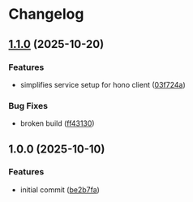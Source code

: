 # Changelog

## [1.1.0](https://github.com/gcp-tools/hono/compare/v1.0.0...v1.1.0) (2025-10-20)

### Features

* simplifies service setup for hono client ([03f724a](https://github.com/gcp-tools/hono/commit/03f724a450653ab351525f9d2a440eddd1a1b184))

### Bug Fixes

* broken build ([ff43130](https://github.com/gcp-tools/hono/commit/ff431304b3ee4112b85eb8cc7bd0e0e77cbafaa2))

## 1.0.0 (2025-10-10)

### Features

* initial commit ([be2b7fa](https://github.com/gcp-tools/hono/commit/be2b7faab77e83dcd79df9cd8b80a33889995667))
